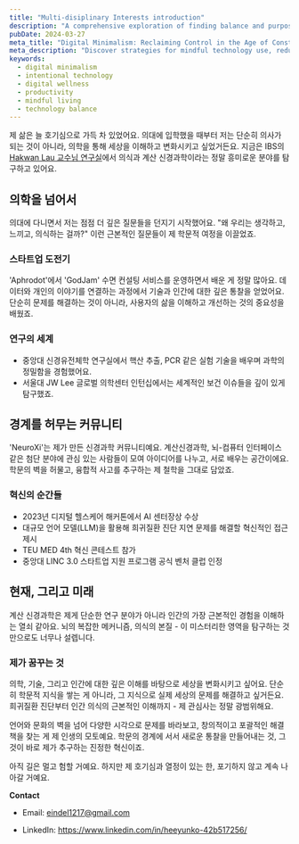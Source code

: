 ```yaml
---
title: "Multi-disiplinary Interests introduction"
description: "A comprehensive exploration of finding balance and purpose in our digital lives"
pubDate: 2024-03-27
meta_title: "Digital Minimalism: Reclaiming Control in the Age of Constant Connectivity"
meta_description: "Discover strategies for mindful technology use, reducing digital noise, and enhancing personal productivity"
keywords:
  - digital minimalism
  - intentional technology
  - digital wellness
  - productivity
  - mindful living
  - technology balance
---
```



제 삶은 늘 호기심으로 가득 차 있었어요. 의대에 입학했을 때부터 저는 단순히 의사가 되는 것이 아니라, 의학을 통해 세상을 이해하고 변화시키고 싶었거든요. 지금은 IBS의 [Hakwan Lau 교수님 연구실](https://www.ibs.re.kr/cnir/)에서 의식과 계산 신경과학이라는 정말 흥미로운 분야를 탐구하고 있어요.

## 의학을 넘어서

의대에 다니면서 저는 점점 더 깊은 질문들을 던지기 시작했어요. "왜 우리는 생각하고, 느끼고, 의식하는 걸까?" 이런 근본적인 질문들이 제 학문적 여정을 이끌었죠.

### 스타트업 도전기

'Aphrodot'에서 'GodJam' 수면 컨설팅 서비스를 운영하면서 배운 게 정말 많아요. 데이터와 개인의 이야기를 연결하는 과정에서 기술과 인간에 대한 깊은 통찰을 얻었어요. 단순히 문제를 해결하는 것이 아니라, 사용자의 삶을 이해하고 개선하는 것의 중요성을 배웠죠.

### 연구의 세계

- 중앙대 신경유전체학 연구실에서 핵산 추출, PCR 같은 실험 기술을 배우며 과학의 정밀함을 경험했어요.
- 서울대 JW Lee 글로벌 의학센터 인턴십에서는 세계적인 보건 이슈들을 깊이 있게 탐구했죠.

## 경계를 허무는 커뮤니티

'NeuroXi'는 제가 만든 신경과학 커뮤니티예요. 계산신경과학, 뇌-컴퓨터 인터페이스 같은 첨단 분야에 관심 있는 사람들이 모여 아이디어를 나누고, 서로 배우는 공간이에요. 학문의 벽을 허물고, 융합적 사고를 추구하는 제 철학을 그대로 담았죠.

### 혁신의 순간들

- 2023년 디지털 헬스케어 해커톤에서 AI 센터장상 수상
- 대규모 언어 모델(LLM)을 활용해 희귀질환 진단 지연 문제를 해결할 혁신적인 접근 제시
- TEU MED 4th 혁신 콘테스트 참가
- 중앙대 LINC 3.0 스타트업 지원 프로그램 공식 벤처 클럽 인정

## 현재, 그리고 미래

계산 신경과학은 제게 단순한 연구 분야가 아니라 인간의 가장 근본적인 경험을 이해하는 열쇠 같아요. 뇌의 복잡한 메커니즘, 의식의 본질 - 이 미스터리한 영역을 탐구하는 것만으로도 너무나 설렙니다.

### 제가 꿈꾸는 것

의학, 기술, 그리고 인간에 대한 깊은 이해를 바탕으로 세상을 변화시키고 싶어요. 단순히 학문적 지식을 쌓는 게 아니라, 그 지식으로 실제 세상의 문제를 해결하고 싶거든요. 희귀질환 진단부터 인간 의식의 근본적인 이해까지 - 제 관심사는 정말 광범위해요.

언어와 문화의 벽을 넘어 다양한 시각으로 문제를 바라보고, 창의적이고 포괄적인 해결책을 찾는 게 제 인생의 모토예요. 학문의 경계에 서서 새로운 통찰을 만들어내는 것, 그것이 바로 제가 추구하는 진정한 혁신이죠.

아직 길은 멀고 험할 거예요. 하지만 제 호기심과 열정이 있는 한, 포기하지 않고 계속 나아갈 거예요.

**Contact**

- Email: eindel1217@gmail.com

- LinkedIn: https://www.linkedin.com/in/heeyunko-42b517256/